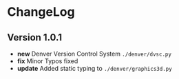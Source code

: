 # ChangeLog

## Version 1.0.1
* **new** Denver Version Control System `./denver/dvsc.py`
* **fix** Minor Typos fixed
* **update** Added static typing to `./denver/graphics3d.py`
